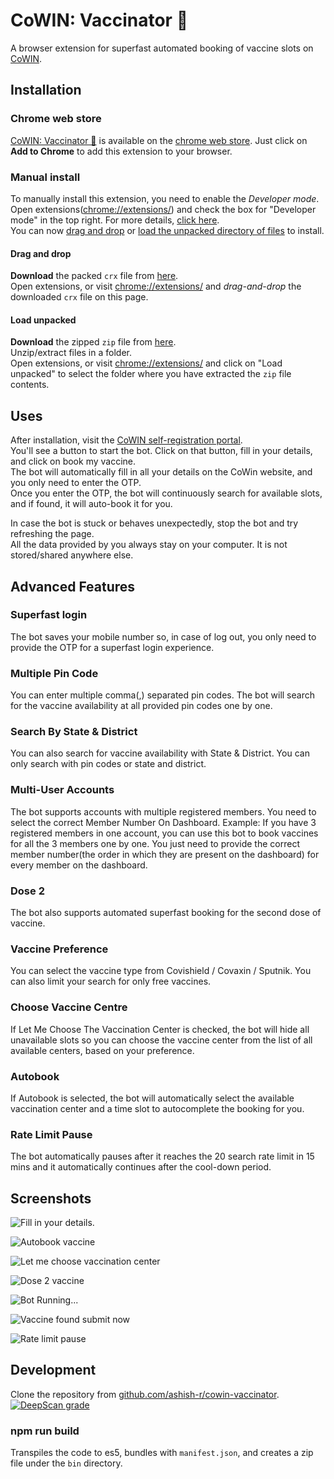 # CoWIN: Vaccinator 💉

A browser extension for superfast automated booking of vaccine slots on [CoWIN](https://selfregistration.cowin.gov.in/).

## Installation

### Chrome web store

[CoWIN: Vaccinator 💉](https://chrome.google.com/webstore/detail/cowin-vaccinator-%F0%9F%92%89/edjhnplefifonpibnpeieioopodfloio) is available on the [chrome web store](https://chrome.google.com/webstore/detail/cowin-vaccinator-%F0%9F%92%89/edjhnplefifonpibnpeieioopodfloio). Just click on **Add to Chrome** to add this extension to your browser.

### Manual install

To manually install this extension, you need to enable the _Developer mode_.
<br/>Open extensions([chrome://extensions/](chrome://extensions/)) and check the box for "Developer mode" in the top right. For more details, [click here](https://developer.chrome.com/docs/extensions/mv3/faq/#faq-dev-01). <br/>
You can now [drag and drop](#drag-and-drop) or [load the unpacked directory of files](#load-unpacked) to install.

#### Drag and drop

**Download** the packed `crx` file from [here](https://raw.githubusercontent.com/ashish-r/cowin-vaccinator/build/bin/cowin-vaccinator.crx). <br/>
Open extensions, or visit [chrome://extensions/](chrome://extensions/) and _drag-and-drop_ the downloaded `crx` file on this page.

#### Load unpacked

**Download** the zipped `zip` file from [here](https://raw.githubusercontent.com/ashish-r/cowin-vaccinator/build/bin/cowin-vaccinator.zip). <br/>
Unzip/extract files in a folder. <br/>
Open extensions, or visit [chrome://extensions/](chrome://extensions/) and click on "Load unpacked" to select the folder where you have extracted the `zip` file contents.

## Uses

After installation, visit the [CoWIN self-registration portal](https://selfregistration.cowin.gov.in/). <br/>You'll see a button to start the bot. Click on that button, fill in your details, and click on book my vaccine. <br/>
The bot will automatically fill in all your details on the CoWin website, and you only need to enter the OTP. <br/>
Once you enter the OTP, the bot will continuously search for available slots, and if found, it will auto-book it for you.

In case the bot is stuck or behaves unexpectedly, stop the bot and try refreshing the page.<br />
All the data provided by you always stay on your computer. It is not stored/shared anywhere else.

## Advanced Features

### Superfast login
The bot saves your mobile number so, in case of log out, you only need to provide the OTP for a superfast login experience.

### Multiple Pin Code
You can enter multiple comma(,) separated pin codes. The bot will search for the vaccine availability at all provided pin codes one by one. 

### Search By State & District
You can also search for vaccine availability with State & District. You can only search with pin codes or state and district.

### Multi-User Accounts
The bot supports accounts with multiple registered members. You need to select the correct Member Number On Dashboard. Example: If you have 3 registered members in one account, you can use this bot to book vaccines for all the 3 members one by one. You just need to provide the correct member number(the order in which they are present on the dashboard) for every member on the dashboard.

### Dose 2
The bot also supports automated superfast booking for the second dose of vaccine.

### Vaccine Preference
You can select the vaccine type from Covishield / Covaxin / Sputnik. You can also limit your search for only free vaccines.

### Choose Vaccine Centre
If Let Me Choose The Vaccination Center is checked, the bot will hide all unavailable slots so you can choose the vaccine center from the list of all available centers, based on your preference. 

### Autobook
If Autobook is selected, the bot will automatically select the available vaccination center and a time slot to autocomplete the booking for you.

### Rate Limit Pause
The bot automatically pauses after it reaches the 20 search rate limit in 15 mins and it automatically continues after the cool-down period.

## Screenshots

![Fill in your details.](https://raw.githubusercontent.com/ashish-r/cowin-vaccinator/main/screenshots/cowin-screenshot-1.jpg)

![Autobook vaccine](https://raw.githubusercontent.com/ashish-r/cowin-vaccinator/main/screenshots/cowin-screenshot-2a.jpg)

![Let me choose vaccination center](https://raw.githubusercontent.com/ashish-r/cowin-vaccinator/main/screenshots/cowin-screenshot-2b.jpg)

![Dose 2 vaccine](https://raw.githubusercontent.com/ashish-r/cowin-vaccinator/main/screenshots/cowin-screenshot-2c.jpg)

![Bot Running...](https://raw.githubusercontent.com/ashish-r/cowin-vaccinator/main/screenshots/cowin-screenshot-3.jpg)

![Vaccine found submit now](https://raw.githubusercontent.com/ashish-r/cowin-vaccinator/main/screenshots/cowin-screenshot-4.jpg)

![Rate limit pause](https://raw.githubusercontent.com/ashish-r/cowin-vaccinator/main/screenshots/cowin-screenshot-5.jpg)

## Development

Clone the repository from [github.com/ashish-r/cowin-vaccinator](https://github.com/ashish-r/cowin-vaccinator). [![DeepScan grade](https://deepscan.io/api/teams/10012/projects/17476/branches/401367/badge/grade.svg)](https://deepscan.io/dashboard#view=project&tid=10012&pid=17476&bid=401367)

### npm run build

Transpiles the code to es5, bundles with `manifest.json`, and creates a zip file under the `bin` directory.
